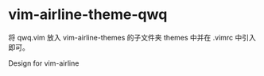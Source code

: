 # vim-airline-theme-qwq

将 qwq.vim 放入 vim-airline-themes 的子文件夹 themes 中并在 .vimrc 中引入即可。

Design for vim-airline

